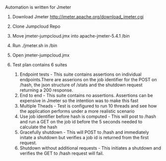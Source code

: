 Automation is written for Jmeter

1. Download Jmeter 
http://jmeter.apache.org/download_jmeter.cgi

2. Clone Jumpcloud Repo
3. Move jmeter-jumpcloud.jmx into apache-jmeter-5.4.1 /bin
4. Run ./jmeter.sh in /bin
5. Open jmeter-jumpcloud.jmx
6. Test plan contains 6 suites
    1. Endpoint tests -  This suite contains assertions on individual endpoints.There are asserions on the job identifier for the POST on /hash, the json structure of /stats and the shutdown request returning a 200 response.
    2. End to end - This suite contains no assertions. Assertions can be expensive in Jmeter so the intention was to make this fast
    3. Multiple Theads - Test is configured to run 10 threads and see how the application performs under a more realistic scenario
    4. Use job identifier before hash is computed - This will post to /hash and run a GET on the job id before the 5 seconds needed to calculate the hash
    5. Gracefully shutdown - This will POST to /hash and immediately initate a shutdown but verifies a job id is returned from the first request. 
    6. Shutdown without additional requests - This initiates a shutdown and verifies the GET to /hash request will fail.
